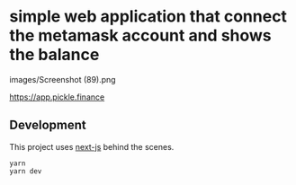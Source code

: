 # simple web application that connect the metamask account and shows the balance

images/Screenshot (89).png

https://app.pickle.finance

## Development

This project uses [next-js](https://nextjs.org/) behind the scenes.

```
yarn
yarn dev
```
